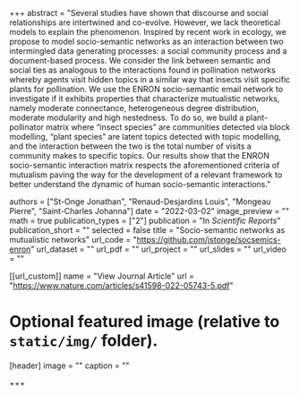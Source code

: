 +++
abstract = "Several studies have shown that discourse and social relationships are intertwined and co-evolve. However, we lack theoretical models to explain the phenomenon. Inspired by recent work in ecology, we propose to model socio-semantic networks as an interaction between two intermingled data generating processes: a social community process and a document-based process. We consider the link between semantic and social ties as analogous to the interactions found in pollination networks whereby agents visit hidden topics in a similar way that insects visit specific plants for pollination. We use the ENRON socio-semantic email network to investigate if it exhibits properties that characterize mutualistic networks, namely moderate connectance, heterogeneous degree distribution, moderate modularity and high nestedness. To do so, we build a plant-pollinator matrix where “insect species” are communities detected via block modelling, “plant species” are latent topics detected with topic modelling, and the interaction between the two is the total number of visits a community makes to specific topics. Our results show that the ENRON socio-semantic interaction matrix respects the aforementioned criteria of mutualism paving the way for the development of a relevant framework to better understand the dynamic of human socio-semantic interactions."

authors = ["St-Onge Jonathan", "Renaud-Desjardins Louis", "Mongeau Pierre", "Saint-Charles Johanna"]
date = "2022-03-02"
image_preview = ""
math = true
publication_types = ["2"]
publication = "In *Scientific Reports*"
publication_short = ""
selected = false
title = "Socio-semantic networks as mutualistic networks"
url_code = "https://github.com/jstonge/socsemics-enron"
url_dataset = ""
url_pdf = ""
url_project = ""
url_slides = ""
url_video = ""

[[url_custom]]
name = "View Journal Article"
url = "https://www.nature.com/articles/s41598-022-05743-5.pdf"

# Optional featured image (relative to `static/img/` folder).
[header]
image = ""
caption = ""

+++
